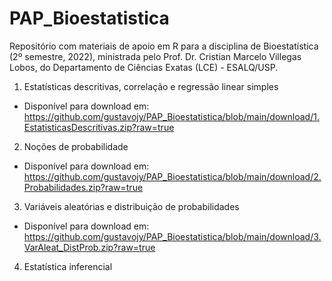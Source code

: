 # PAP_Bioestatistica
 
Repositório com materiais de apoio em R para a disciplina de Bioestatística (2º semestre, 2022), ministrada pelo Prof. Dr. Cristian Marcelo Villegas Lobos, do Departamento de Ciências Exatas (LCE) - ESALQ/USP.

1. Estatísticas descritivas, correlação e regressão linear simples
- Disponível para download em: https://github.com/gustavojy/PAP_Bioestatistica/blob/main/download/1.EstatisticasDescritivas.zip?raw=true  

2. Noções de probabilidade
- Disponível para download em: https://github.com/gustavojy/PAP_Bioestatistica/blob/main/download/2.Probabilidades.zip?raw=true  

3. Variáveis aleatórias e distribuição de probabilidades
- Disponível para download em: https://github.com/gustavojy/PAP_Bioestatistica/blob/main/download/3.VarAleat_DistProb.zip?raw=true  

4. Estatística inferencial
